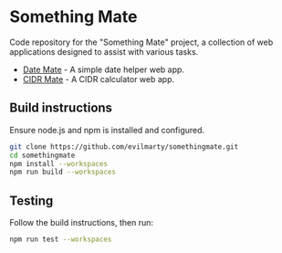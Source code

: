 # Something Mate

Code repository for the "Something Mate" project, a collection of web applications designed to assist with various tasks.

- [Date Mate](https://marty.zalega.me/datemate) - A simple date helper web app.
- [CIDR Mate](https://marty.zalega.me/cidrmate) - A CIDR calculator web app.

## Build instructions

Ensure node.js and npm is installed and configured.

```bash
git clone https://github.com/evilmarty/somethingmate.git
cd somethingmate
npm install --workspaces
npm run build --workspaces
```

## Testing

Follow the build instructions, then run:

```bash
npm run test --workspaces
```
